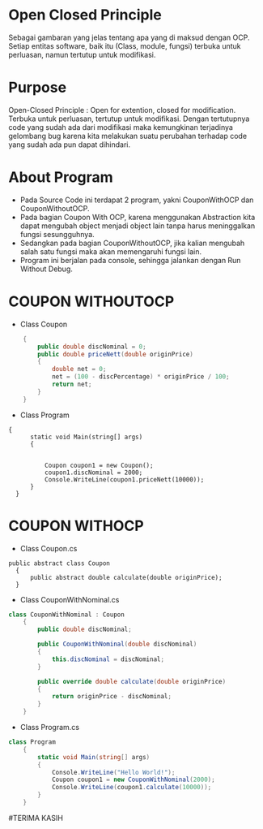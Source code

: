 ﻿# Open Closed Principle
Sebagai gambaran yang jelas tentang apa yang di maksud dengan OCP. Setiap entitas software, baik itu (Class, module, fungsi) terbuka untuk perluasan, namun tertutup untuk modifikasi.

# Purpose
Open-Closed Principle : Open for extention, closed for modification. Terbuka untuk perluasan, tertutup untuk modifikasi. Dengan tertutupnya code yang sudah ada dari modifikasi maka kemungkinan terjadinya gelombang bug karena kita melakukan suatu perubahan terhadap code yang sudah ada pun dapat dihindari.
# About Program
- Pada Source Code ini terdapat 2 program, yakni CouponWithOCP dan CouponWithoutOCP.
- Pada bagian Coupon With OCP, karena menggunakan Abstraction kita dapat mengubah object menjadi object lain tanpa harus meninggalkan fungsi sesungguhnya.
- Sedangkan pada bagian CouponWithoutOCP, jika kalian mengubah salah satu fungsi maka akan memengaruhi fungsi lain.
- Program ini berjalan pada console, sehingga jalankan dengan Run Without Debug.
# COUPON WITHOUTOCP
- Class Coupon
```csharp
    {
        public double discNominal = 0;
        public double priceNett(double originPrice)
        {
            double net = 0;
            net = (100 - discPercentage) * originPrice / 100;
            return net;
        }
    }
```
- Class Program
```cshrap
{
      static void Main(string[] args)
      {


          Coupon coupon1 = new Coupon();
          coupon1.discNominal = 2000;
          Console.WriteLine(coupon1.priceNett(10000));
      }
  }
```
# COUPON WITHOCP
- Class Coupon.cs
```cshrap
public abstract class Coupon
  {
      public abstract double calculate(double originPrice);
  }
```
- Class CouponWithNominal.cs
```csharp
class CouponWithNominal : Coupon
    {
        public double discNominal;

        public CouponWithNominal(double discNominal)
        {
            this.discNominal = discNominal;
        }

        public override double calculate(double originPrice)
        {
            return originPrice - discNominal;
        }
    }
```
- Class Program.cs
```csharp
class Program
    {
        static void Main(string[] args)
        {
            Console.WriteLine("Hello World!");
            Coupon coupon1 = new CouponWithNominal(2000);
            Console.WriteLine(coupon1.calculate(10000));
        }
    }
```
#TERIMA KASIH